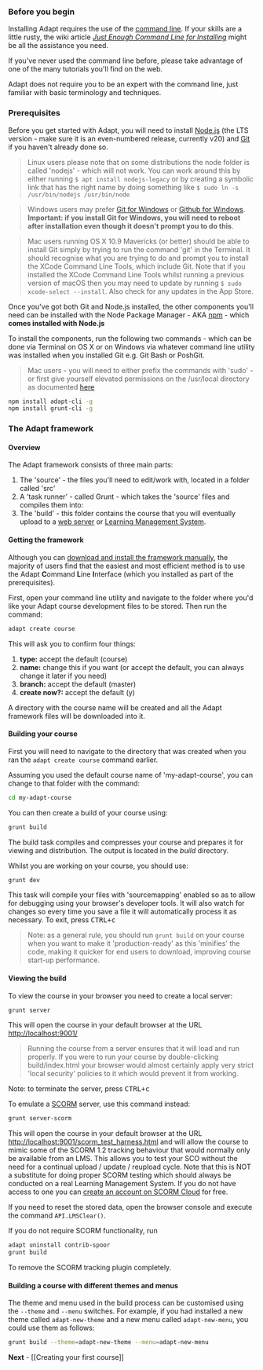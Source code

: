 ### Before you begin
Installing Adapt requires the use of the [command line](https://en.wikipedia.org/wiki/Command-line_interface). If your skills are a little rusty, the wiki article [*Just Enough Command Line for Installing*](https://github.com/adaptlearning/adapt_authoring/wiki/Just-Enough-Command-Line-for-Installing) might be all the assistance you need.

If you've never used the command line before, please take advantage of one of the many tutorials you'll find on the web.

Adapt does not require you to be an expert with the command line, just familiar with basic terminology and techniques.

### Prerequisites
Before you get started with Adapt, you will need to install [Node.js](http://nodejs.org/) (the LTS version - make sure it is an even-numbered release, currently v20) and [Git](http://git-scm.com/downloads) if you haven't already done so.

> Linux users please note that on some distributions the node folder is called 'nodejs' - which will not work. You can work around this by either running `$ apt install nodejs-legacy` or by creating a symbolic link that has the right name by doing something like `$ sudo ln -s /usr/bin/nodejs /usr/bin/node`

> Windows users may prefer [Git for Windows](https://msysgit.github.io/) or [Github for Windows](http://windows.github.com/). **Important: if you install Git for Windows, you will need to reboot after installation even though it doesn't prompt you to do this**.

> Mac users running OS X 10.9 Mavericks (or better) should be able to install Git simply by trying to run the command 'git' in the Terminal. It should recognise what you are trying to do and prompt you to install the XCode Command Line Tools, which include Git. Note that if you installed the XCode Command Line Tools whilst running a previous version of macOS then you may need to update by running `$ sudo xcode-select --install`. Also check for any updates in the App Store.

Once you've got both Git and Node.js installed, the other components you'll need can be installed with the Node Package Manager - AKA [npm](https://npmjs.org/) - which **comes installed with Node.js**

To install the components, run the following two commands - which can be done via Terminal on OS X or on Windows via whatever command line utility was installed when you installed Git e.g. Git Bash or PoshGit.

> Mac users - you will need to either prefix the commands with 'sudo' - or first give yourself elevated permissions on the /usr/local directory as documented [here](http://foohack.com/2010/08/intro-to-npm/#what_no_sudo)

```bash
npm install adapt-cli -g
npm install grunt-cli -g
```

### The Adapt framework
#### Overview
The Adapt framework consists of three main parts:
1. The 'source' - the files you'll need to edit/work with, located in a folder called 'src'
1. A 'task runner' - called Grunt - which takes the 'source' files and compiles them into:
1. The 'build' - this folder contains the course that you will eventually upload to a [web server](https://en.wikipedia.org/wiki/Web_server) or [Learning Management System](https://en.wikipedia.org/wiki/Learning_management_system).

#### Getting the framework
Although you can [download and install the framework manually](/adaptlearning/adapt_framework/wiki/Manual-installation-of-the-Adapt-framework), the majority of users find that the easiest and most efficient method is to use the Adapt **C**ommand **L**ine **I**nterface (which you installed as part of the prerequisites).

First, open your command line utility and navigate to the folder where you'd like your Adapt course development files to be stored. Then run the command:

```bash
adapt create course
```

This will ask you to confirm four things:

1. **type:** accept the default (course)
1. **name:** change this if you want (or accept the default, you can always change it later if you need)
1. **branch:** accept the default (master)
1. **create now?:** accept the default (y)

A directory with the course name will be created and all the Adapt framework files will be downloaded into it.

#### Building your course
First you will need to navigate to the directory that was created when you ran the `adapt create course` command earlier.

Assuming you used the default course name of 'my-adapt-course', you can change to that folder with the command:
```bash
cd my-adapt-course
```
You can then create a build of your course using:
```bash
grunt build
```
The build task compiles and compresses your course and prepares it for viewing and distribution. The output is located in the *build* directory.

Whilst you are working on your course, you should use:
```bash
grunt dev
```
This task will compile your files with 'sourcemapping' enabled so as to allow for debugging using your browser's developer tools. It will also watch for changes so every time you save a file it will automatically process it as necessary. To exit, press <kbd>CTRL+c</kbd>

> Note: as a general rule, you should run `grunt build` on your course when you want to make it 'production-ready' as this 'minifies' the code, making it quicker for end users to download, improving course start-up performance.

#### Viewing the build
To view the course in your browser you need to create a local server:
```bash
grunt server
```
This will open the course in your default browser at the URL [http://localhost:9001/](http://localhost:9001/)

> Running the course from a server ensures that it will load and run properly. If you were to run your course by double-clicking build/index.html your browser would almost certainly apply very strict 'local security' policies to it which would prevent it from working.

Note: to terminate the server, press <kbd>CTRL+c</kbd>

To emulate a [SCORM](https://scorm.com/scorm-explained/) server, use this command instead:
```bash
grunt server-scorm
```
This will open the course in your default browser at the URL [http://localhost:9001/scorm_test_harness.html](http://localhost:9001/scorm_test_harness.html) and will allow the course to mimic some of the SCORM 1.2 tracking behaviour that would normally only be available from an LMS. This allows you to test your SCO without the need for a continual upload / update / reupload cycle. Note that this is NOT a substitute for doing proper SCORM testing which should always be conducted on a real Learning Management System. If you do not have access to one you can [create an account on SCORM Cloud](https://cloud.scorm.com/sc/guest/SignUpForm) for free.

If you need to reset the stored data, open the browser console and execute the command `API.LMSClear()`.

If you do not require SCORM functionality, run
```bash
adapt uninstall contrib-spoor
grunt build
```
To remove the SCORM tracking plugin completely.

#### Building a course with different themes and menus
The theme and menu used in the build process can be customised using the `--theme` and `--menu` switches.  For example, if you had installed a new theme called `adapt-new-theme` and a new menu called `adapt-new-menu`, you could use them as follows:

````bash
grunt build --theme=adapt-new-theme --menu=adapt-new-menu
````


**Next** - [[Creating your first course]]
